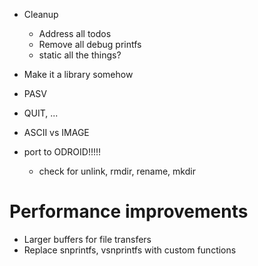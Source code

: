 - Cleanup
	- Address all todos
	- Remove all debug printfs
	- static all the things?
- Make it a library somehow

- PASV
- QUIT, ...
- ASCII vs IMAGE

- port to ODROID!!!!!
	- check for unlink, rmdir, rename, mkdir

# Performance improvements

- Larger buffers for file transfers
- Replace snprintfs, vsnprintfs with custom functions

